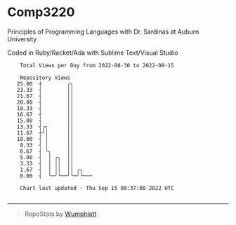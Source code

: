 # Comp3220

Principles of Programming Languages with Dr. Sardinas at Auburn University

Coded in Ruby/Racket/Ada with Sublime Text/Visual Studio

```
    Total Views per Day from 2022-08-30 to 2022-09-15

    Repository Views
   25.00  ┼        ╭╮
   23.33  ┤        ││
   21.67  ┤        ││
   20.00  ┤        ││
   18.33  ┤        ││
   16.67  ┤        ││
   15.00  ┤        ││
   13.33  ┤╭╮      ││
   11.67  ┼╯│      ││
   10.00  ┤ │      ││
    8.33  ┤ │      ││
    6.67  ┤ ╰╮     ││
    5.00  ┤  │ ╭╮  ││
    3.33  ┤  │ ││  ││
    1.67  ┤  │ ││  ││ ╭╮
    0.00  ┤  ╰─╯╰──╯╰─╯╰───

    Chart last updated - Thu Sep 15 00:37:00 2022 UTC
    
```

---

> RepoStats by [Wumphlett](https://github.com/Wumphlett)
